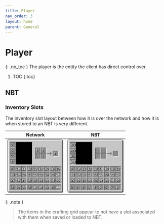 ```yaml
---
title: Player
nav_order: 3
layout: home
parent: General
---
```


# Player
{: .no_toc }
The player is the entity the client has direct control over.

1. TOC
{:toc}


## NBT
### Inventory Slots
The inventory slot layout between how it is over the network and how it is when stored to an NBT is very different.


| Network | NBT |
| :---: | :---: |
| <img src="inventoryNetwork.png" alt="Player Inventory as sent over Network" style="image-rendering: pixelated; width: 100%"> | <img src="inventoryNbt.png" alt="Player Inventory as stored in NBT file" style="image-rendering: pixelated; width: 100%"> |


{: .note }
> The items in the crafting grid appear to not have a slot associated with them when saved or loaded to NBT.